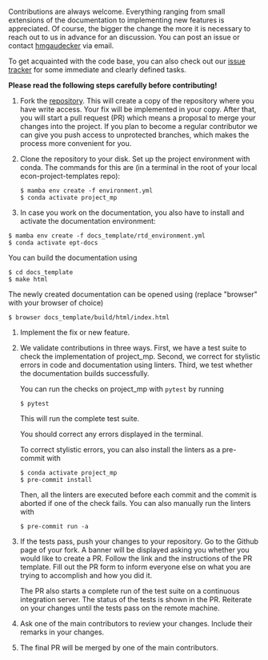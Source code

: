 Contributions are always welcome. Everything ranging from small extensions of the
documentation to implementing new features is appreciated. Of course, the bigger the
change the more it is necessary to reach out to us in advance for an discussion. You can
post an issue or contact [hmgaudecker](https://github.com/hmgaudecker) via email.

To get acquainted with the code base, you can also check out our
[issue tracker](https://github.com/OpenSourceEconomics/econ-project-templates/issues)
for some immediate and clearly defined tasks.

**Please read the following steps carefully before contributing!**

1. Fork the
   [repository](https://github.com/OpenSourceEconomics/econ-project-templates/). This
   will create a copy of the repository where you have write access. Your fix will be
   implemented in your copy. After that, you will start a pull request (PR) which means
   a proposal to merge your changes into the project. If you plan to become a regular
   contributor we can give you push access to unprotected branches, which makes the
   process more convenient for you.

1. Clone the repository to your disk. Set up the project environment with conda. The
   commands for this are (in a terminal in the root of your local econ-project-templates
   repo):

   ```console
   $ mamba env create -f environment.yml
   $ conda activate project_mp
   ```

1. In case you work on the documentation, you also have to install and activate the
   documentation environment:

```console
$ mamba env create -f docs_template/rtd_environment.yml
$ conda activate ept-docs
```

You can build the documentation using

```console
$ cd docs_template
$ make html
```

The newly created documentation can be opened using (replace "browser" with your browser
of choice)

```console
$ browser docs_template/build/html/index.html
```

1. Implement the fix or new feature.

1. We validate contributions in three ways. First, we have a test suite to check the
   implementation of project_mp. Second, we correct for stylistic errors in code and
   documentation using linters. Third, we test whether the documentation builds
   successfully.

   You can run the checks on project_mp with `pytest` by running

   ```console
   $ pytest
   ```

   This will run the complete test suite.

   You should correct any errors displayed in the terminal.

   To correct stylistic errors, you can also install the linters as a pre-commit with

   ```console
   $ conda activate project_mp
   $ pre-commit install
   ```

   Then, all the linters are executed before each commit and the commit is aborted if
   one of the check fails. You can also manually run the linters with

   ```console
   $ pre-commit run -a
   ```

1. If the tests pass, push your changes to your repository. Go to the Github page of
   your fork. A banner will be displayed asking you whether you would like to create a
   PR. Follow the link and the instructions of the PR template. Fill out the PR form to
   inform everyone else on what you are trying to accomplish and how you did it.

   The PR also starts a complete run of the test suite on a continuous integration
   server. The status of the tests is shown in the PR. Reiterate on your changes until
   the tests pass on the remote machine.

1. Ask one of the main contributors to review your changes. Include their remarks in
   your changes.

1. The final PR will be merged by one of the main contributors.
